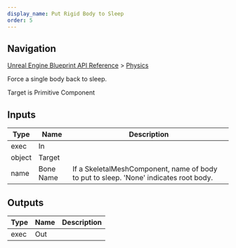 ```yaml
---
display_name: Put Rigid Body to Sleep
order: 5
---
```

## Navigation

[Unreal Engine Blueprint API Reference](https://dev.epicgames.com/documentation/en-us/unreal-engine/BlueprintAPI) > [Physics](https://dev.epicgames.com/documentation/en-us/unreal-engine/BlueprintAPI/Physics)

Force a single body back to sleep.

Target is Primitive Component

## Inputs

| Type | Name | Description |
| --- | --- | --- |
| exec | In |  |
| object | Target |  |
| name | Bone Name | If a SkeletalMeshComponent, name of body to put to sleep. 'None' indicates root body. |

## Outputs

| Type | Name | Description |
| --- | --- | --- |
| exec | Out |  |
